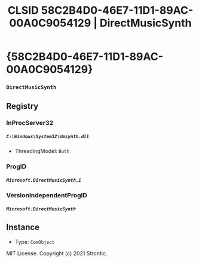 ﻿---
title: "CLSID 58C2B4D0-46E7-11D1-89AC-00A0C9054129 | DirectMusicSynth"
excerpt: What is COM-Object CLSID 58C2B4D0-46E7-11D1-89AC-00A0C9054129?
---

# {58C2B4D0-46E7-11D1-89AC-00A0C9054129}

### `DirectMusicSynth`

## Registry


### InProcServer32

##### `C:\Windows\System32\dmsynth.dll`
* ThreadingModel: `Both`

### ProgID

##### `Microsoft.DirectMusicSynth.1`

### VersionIndependentProgID

##### `Microsoft.DirectMusicSynth`

## Instance

* Type: `ComObject`

MIT License. Copyright (c) 2021 Strontic.


